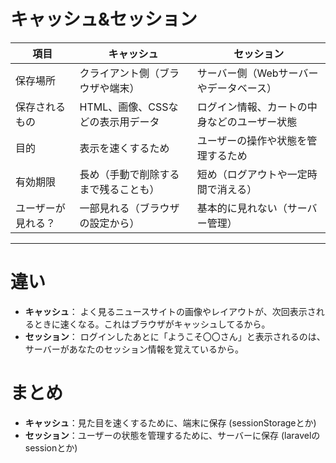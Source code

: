 # キャッシュ&セッション

| 項目               | キャッシュ                           | セッション                                   |
| ------------------ | ------------------------------------ | -------------------------------------------- |
| 保存場所           | クライアント側（ブラウザや端末）     | サーバー側（Webサーバーやデータベース）      |
| 保存されるもの     | HTML、画像、CSSなどの表示用データ    | ログイン情報、カートの中身などのユーザー状態 |
| 目的               | 表示を速くするため                   | ユーザーの操作や状態を管理するため           |
| 有効期限           | 長め（手動で削除するまで残ることも） | 短め（ログアウトや一定時間で消える）         |
| ユーザーが見れる？ | 一部見れる（ブラウザの設定から）     | 基本的に見れない（サーバー管理）             |

---

# 違い
- **キャッシュ**： よく見るニュースサイトの画像やレイアウトが、次回表示されるときに速くなる。これはブラウザがキャッシュしてるから。
- **セッション**： ログインしたあとに「ようこそ〇〇さん」と表示されるのは、サーバーがあなたのセッション情報を覚えているから。

# まとめ
- **キャッシュ**：見た目を速くするために、端末に保存 (sessionStorageとか)
- **セッション**：ユーザーの状態を管理するために、サーバーに保存 (laravelのsessionとか)

